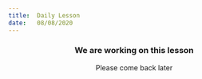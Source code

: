 ```yaml
---
title:  Daily Lesson
date:   08/08/2020
---
```


### <center>We are working on this lesson</center>
<center>Please come back later</center>